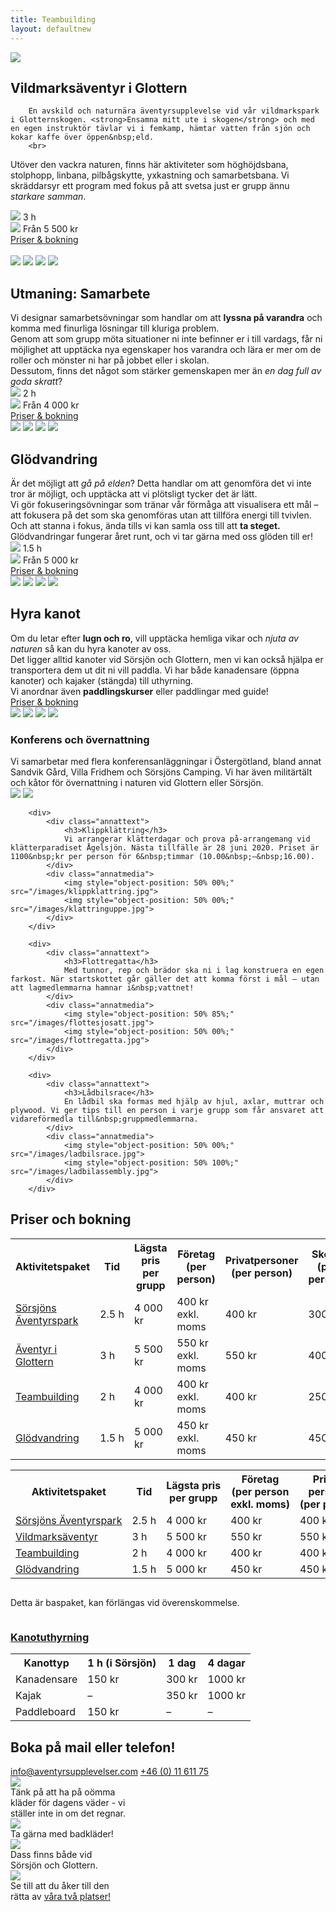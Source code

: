 ```yaml
---
title: Teambuilding
layout: defaultnew
---
```


<div id="everything">
<img src="/images/teambuildingtitle.png">

<div id="allapaket">
<div class="paket">
	<div class="pakettext">
		<h2>Vildmarksäventyr i&nbsp;Glottern</h2>
		
		En avskild och naturnära äventyrsupplevelse vid vår vildmarkspark i Glotternskogen. <strong>Ensamna mitt ute i skogen</strong> och med en egen instruktör tävlar vi i femkamp, hämtar vatten från sjön och kokar kaffe över öppen&nbsp;eld. 
		<br>
 Utöver den vackra naturen, finns här aktiviteter som höghöjdsbana, stolphopp, linbana, pilbågskytte, yxkastning och samarbetsbana. Vi skräddarsyr ett program med fokus på att svetsa just er grupp ännu <i>starkare&nbsp;samman</i>.
		<div class="paketinfo">
			<div>
				<img src="/images/time2.png">
				3&nbsp;h
			</div>
			<div>
				<img src="/images/money2.png"> 
				Från&nbsp;5&nbsp;500&nbsp;kr
			</div>
			<a href="#pristabell" >Priser&nbsp;&&nbsp;bokning</a>
		</div>
	</div>
	<div class="paketmedia">  
		    <a href="/images/pilbage.jpg"><img src="/images/pilbage.jpg"></a>
			<a href="/images/stolphang.jpg"><img src="/images/stolphang.jpg"></a>
			<a href="/images/solitar.jpg"><img src="/images/solitar.jpg"></a>
			<a href="/images/rodd.jpg"><img src="/images/rodd.jpg"></a>
	</div>
</div>
<div class="paket">
	<div class="pakettext">
		<h2>Utmaning: Samarbete</h2>
		Vi designar samarbetsövningar som handlar om att <strong>lyssna på varandra</strong> och komma med finurliga lösningar till kluriga&nbsp;problem.
		<br>
		Genom att som grupp möta situationer ni inte befinner er i till vardags, får ni möjlighet att upptäcka nya egenskaper hos varandra och lära er mer om de roller och mönster ni har på jobbet eller i&nbsp;skolan.
		<br>
		Dessutom, finns det något som stärker gemenskapen mer än <i>en dag full av goda&nbsp;skratt</i>?
			<div class="paketinfo">
				<div>
					<img src="/images/time2.png">
					2&nbsp;h
				</div>
				<div>
					<img src="/images/money2.png">
					Från&nbsp;4&nbsp;000&nbsp;kr
				</div>
				<a href="#pristabell">Priser&nbsp;&&nbsp;bokning</a>
			</div>
	</div>
	<div class="paketmedia">
			<a href="/images/pojkar.jpg"><img src="/images/pojkar.jpg"></a>
			<a href="/images/stock.jpg"><img src="/images/stock.jpg"></a>
			<a href="/images/teamror.jpg"><img src="/images/teamror.jpg"></a>
			<a href="/images/labyrintnyhej.jpg"><img src="/images/labyrintnyhej.jpg" ></a>
	</div>
</div>
<div class="paket">
		<div class="pakettext">
			<h2>Glödvandring</h2>
			Är det möjligt att <em>gå på elden</em>? Detta handlar om att genomföra det vi inte tror är möjligt, och upptäcka att vi plötsligt tycker det är&nbsp;lätt.
			<br>
			Vi gör fokuseringsövningar som tränar vår förmåga att visualisera ett mål – att fokusera på det som ska genomföras utan att tillföra energi till tvivlen. Och att stanna i fokus, ända tills vi kan samla oss till att <strong>ta&nbsp;steget.</strong>
			<br>
			Glödvandringar fungerar året runt, och vi tar gärna med oss glöden till&nbsp;er!
			<div class="paketinfo">
				<div>
					<img src="/images/time2.png" >
					1.5&nbsp;h
				</div>
				<div >
					<img src="/images/money2.png">
					Från&nbsp;5&nbsp;000&nbsp;kr
				</div>
				<a href="#pristabell">Priser&nbsp;&&nbsp;bokning</a>
			</div>
		</div>
		<div class="paketmedia">  
					<a href="/images/glodvandring.jpg"><img src="/images/glodvandring.jpg"></a>
					<a href="/images/glas.jpg"><img src="/images/glas.jpg"></a> 
					<a href="/images/halsbryt.jpg"><img src="/images/halsbryt.jpg"></a>
					<a href="/images/elden.jpg"><img src="/images/elden.jpg"></a>
		</div>
</div>
<div class="paket">
	<div class="pakettext">
			<h2>Hyra kanot</h2>
			Om du letar efter <strong>lugn och ro</strong>, vill upptäcka hemliga vikar och <em>njuta av naturen</em> så kan du hyra kanoter av&nbsp;oss. 
			<br>
			Det ligger alltid kanoter vid Sörsjön och Glottern, men vi kan också hjälpa er transportera dem ut dit ni vill paddla. Vi har både kanadensare (öppna kanoter) och kajaker (stängda) till&nbsp;uthyrning.
			<br>
			Vi anordnar även <strong>paddlingskurser</strong> eller paddlingar med&nbsp;guide!
			<div class="paddelinfo">
			<a href="#kanot">Priser&nbsp;&&nbsp;bokning</a>
			</div>
	</div>
	<div class="paketmedia">
			<a href="/images/paddlinggrabbar.jpg"><img style="object-position: 50% 100%;" src="/images/paddlinggrabbar.jpg"></a>
			<a href="/images/kajak.jpg"><img src="/images/kajak.jpg"></a>
			<a href="/images/kajakvatten.jpg"><img src="/images/kajakvatten.jpg"></a> 
			<a href="/images/kanothyra.jpg"><img src="/images/kanothyra.jpg"></a> 
	</div>
</div>
</div>

<div id="annat">
		<div>
			<div class="annattext">
				<h3>Konferens och övernattning</h3> 
				Vi samarbetar med flera konferensanläggningar i Östergötland, bland annat Sandvik Gård, Villa Fridhem och Sörsjöns Camping. Vi har även militärtält och kåtor för övernattning i naturen vid Glottern eller&nbsp;Sörsjön. 
			</div>
			<div class="annatmedia">
				<img src="/images/mat.jpg">
				<img src="/images/sorsjonscamping.jpg">
			</div>
		</div>

		<div>
			<div class="annattext"> 
				<h3>Klippklättring</h3>
				Vi arrangerar klätterdagar och prova på-arrangemang vid klätterparadiset Ågelsjön. Nästa tillfälle är 28 juni 2020. Priset är 1100&nbsp;kr per person för 6&nbsp;timmar (10.00&nbsp;–&nbsp;16.00).
			</div> 
			<div class="annatmedia">
				<img style="object-position: 50% 00%;" src="/images/klippklattring.jpg">
				<img style="object-position: 50% 00%;" src="/images/klattringuppe.jpg">
			</div>
		</div>

		<div>
			<div class="annattext">
				<h3>Flottregatta</h3> 
				Med tunnor, rep och brädor ska ni i lag konstruera en egen farkost. När startskottet går gäller det att komma först i mål – utan att lagmedlemmarna hamnar i&nbsp;vattnet!
			</div> 
			<div class="annatmedia">
				<img style="object-position: 50% 85%;" src="/images/flottesjosatt.jpg">
				<img style="object-position: 50% 00%;" src="/images/flottregatta.jpg">
			</div>
		</div>

		<div> 
			<div class="annattext">
				<h3>Lådbilsrace</h3> 
				En lådbil ska formas med hjälp av hjul, axlar, muttrar och plywood. Vi ger tips till en person i varje grupp som får ansvaret att vidareförmedla till&nbsp;gruppmedlemmarna. 
			</div>
			<div class="annatmedia">
				<img style="object-position: 50% 00%;" src="/images/ladbilsrace.jpg">
				<img style="object-position: 50% 100%;" src="/images/ladbilassembly.jpg">
			</div>
		</div>

</div>
<div id="pristabell">
	<h2>Priser och bokning</h2>
	<table id="desktoptable">
		<tr>
			<th>Aktivitetspaket</th>
			<th>Tid</th>
			<th>Lägsta pris per grupp</th>
			<th>Företag <span class='notbold'>(per person)</span> </th>
			<th>Privatpersoner <span class='notbold'>(per person)</span> </th>
			<th>Skolor <span class='notbold'>(per person)</span></th>
		</tr>
		<tr>
			<td><a href="#sorsjonsaventyrspark">Sörsjöns Äventyrspark</a></td>
			<td>2.5&nbsp;h</td>
			<td>4 000 kr</td>
			<td>400 kr exkl. moms</td>
			<td>400 kr</td>
			<td>300 kr</td>
		</tr>
		<tr>
			<td><a href="#aventyriglottern">Äventyr i Glottern</a></td>
			<td>3&nbsp;h</td>
			<td>5 500 kr</td>
			<td>550 kr exkl. moms</td>
			<td>550 kr</td>
			<td>400 kr</td>
		</tr>
		<tr>
			<td><a href="#teambuilding">Teambuilding</a></td>
			<td>2&nbsp;h</td>
			<td>4 000 kr</td>
			<td>400 kr exkl. moms</td>
			<td>400 kr</td>
			<td>250 kr</td>
		</tr>
		<tr>
			<td><a href="#glodvandring">Glödvandring</a></td>
			<td>1.5&nbsp;h</td>
			<td>5 000 kr</td>
			<td>450 kr exkl. moms</td>
			<td> 450 kr</td>
			<td>450 kr</td>
		</tr>
	</table>
	<table id="mobiltable">
		<tr>
			<th>Aktivitetspaket</th>
			<th>Tid</th>
			<th>Lägsta&nbsp;pris <br>per&nbsp;grupp</th>
			<th>Företag <span class='notbold'><br>(per&nbsp;person<br>exkl.&nbsp;moms)</span> </th>
			<th>Privat-<br>personer <span class='notbold'><br>(per&nbsp;person)</span> </th>
			<th>Skolor <span class='notbold'><br>(per&nbsp;person)</span></th>
		</tr>
		<tr>
			<td><a href="#sorsjonsaventyrspark">Sörsjöns&nbsp;Äventyrspark</a></td>
			<td>2.5&nbsp;h</td>
			<td>4&nbsp;000 kr</td>
			<td>400 kr</td>
			<td>400 kr</td>
			<td>300 kr</td>
		</tr>
		<tr>
			<td><a href="#aventyriglottern">Vildmarksäventyr</a></td>
			<td>3 h</td>
			<td>5 500 kr</td>
			<td>550 kr</td>
			<td>550 kr</td>
			<td>400 kr</td>
		</tr>
		<tr>
			<td><a href="#teambuilding">Teambuilding</a></td>
			<td>2 h</td>
			<td>4 000 kr</td>
			<td>400 kr</td>
			<td>400 kr</td>
			<td>250 kr</td>
		</tr>
		<tr>
			<td><a href="#glodvandring">Glödvandring</a></td>
			<td>1.5 h</td>
			<td>5 000 kr</td>
			<td>450 kr</td>
			<td> 450 kr</td>
			<td>450 kr</td>
		</tr>
	</table>
	<p style="display:inline-block;">
		Detta är baspaket, kan förlängas vid&nbsp;överenskommelse. 
	</p>
	<div id="kanotkontakt">
		<div id="kanot">
			<h3>
				<a href="#hyrakanot">Kanotuthyrning</a>
			</h3>
			<table>
				<tr> 
					<th>Kanottyp</th>
					<th>1&nbsp;h&nbsp;<span class="notbold">(i&nbsp;Sörsjön)</span></th>
					<th>1&nbsp;dag</th>
					<th>4&nbsp;dagar</th>
				</tr>
				<tr>
					<td>Kanadensare</td>
					<td>150&nbsp;kr</td>
					<td>300&nbsp;kr</td>
					<td>1000&nbsp;kr</td>
				</tr>
				<tr>
					<td>Kajak</td>
					<td>–</td>
					<td>350&nbsp;kr</td>
					<td>1000&nbsp;kr</td>
				</tr>
				<tr>
					<td>Paddleboard</td>
					<td>150&nbsp;kr</td>
					<td>–</td>
					<td>–</td>
				</tr>
			</table>
		</div>
		<div id="priskontakt">
			<h2>Boka på mail eller&nbsp;telefon!</h2>
				<div>
					<a href="mailto:info@aventyrsupplevelser.com">info@aventyrsupplevelser.com</a>
					<a href="tel:+461161175">+46&nbsp;(0)&nbsp;11&nbsp;611&nbsp;75</a>
				</div>
		</div>
	</div>
</div>
<div id="nardetardags">
	<div>
		<img src="/images/sturdyclothes.png">
		<div>
			Tänk på att ha på oömma<br class="midbr"> kläder för dagens väder - vi <br class="midbr">ställer inte in om det&nbsp;regnar.
		</div>
	</div>
	<div>
		<img src="/images/bathingclothes2.png">
		<div>
			Ta gärna med&nbsp;badkläder!
		</div>
	</div>
	<div>
		<img src="/images/outhouse.png" class="dagsicon">
		<div>
			Dass finns både vid<br class="midbr">Sörsjön och&nbsp;Glottern.
		</div>
	</div>
	<div> 
		<img src="/images/mapicon.png">
		<div>
			Se till att du åker till den<br class="midbr">rätta&nbsp;av&nbsp;<a href="#vagbeskrivningar">våra&nbsp;två&nbsp;platser!</a>
		</div>
	</div>
</div>

</div>
